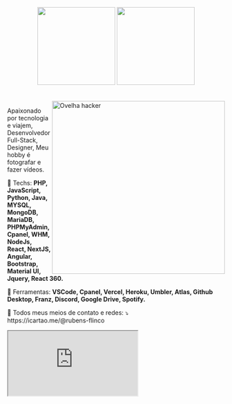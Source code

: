 <div align="center">
  <img height="180em" src="https://github-readme-stats.vercel.app/api?username=rubensflinco&show_icons=true&theme=tokyonight&include_all_commits=true&count_private=true"/>
  <img height="180em" src="https://github-readme-stats.vercel.app/api/top-langs/?username=rubensflinco&layout=compact&langs_count=7&theme=tokyonight"/>
  <br/><br/><br/>
</div>

<img src="https://i.imgur.com/DYtMnkZ.gif" min-width="400px" max-width="400px" width="400px" align="right" alt="Ovelha hacker">

<p align="left"> 
  Apaixonado por tecnologia e viajem, Desenvolvedor Full-Stack, Designer, Meu hobby é fotografar e fazer vídeos.
</p>

<p align="left">
  🦄 Techs: <strong>PHP, JavaScript, Python, Java, MYSQL, MongoDB, MariaDB, PHPMyAdmin, Cpanel, WHM, NodeJs, React, NextJS, Angular, Bootstrap, Material UI, Jquery, React 360.</strong>
</p>

<p align="left">
  💼 Ferramentas: <strong>VSCode, Cpanel, Vercel, Heroku, Umbler, Atlas, Github Desktop, Franz, Discord, Google Drive, Spotify.</strong>
</p>

<p align="left">
  💌 Todos meus meios de contato e redes: ⤵️ <br/>
  https://icartao.me/@rubens-flinco
</p>
<iframe src="https://embed.lottiefiles.com/animation/75146"></iframe>
